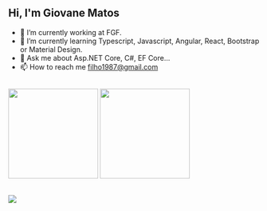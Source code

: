 ## Hi, I'm Giovane Matos

- 🔭 I’m currently working at FGF.
- 🌱 I’m currently learning Typescript, Javascript, Angular, React, Bootstrap or Material Design.
- 💬 Ask me about Asp.NET Core, C#, EF Core...
- 📫 How to reach me filho1987@gmail.com

##

<div>
  <img height="180em" src="https://github-readme-stats.vercel.app/api?username=giovanematosfh&show_icons=true&theme=dracula&include_all_commits=true&count_private=true"/>
  <img height="180em" src="https://github-readme-stats.vercel.app/api/top-langs/?username=giovanematosfh&layout=compact&langs_count-16&theme=dark"/>
</div>

##

<div>
  <img src="[https://github-readme-stats.vercel.app/api/top-langs/?username=giovanematosfh&layout=compact&langs_count-16&theme=dark](https://img.shields.io/badge/HTML5-E34F26?style=for-the- 
   badge&logo=html5&logoColor=white)https://img.shields.io/badge/HTML5-E34F26?style=for-the-badge&logo=html5&logoColor=white"/>
</div>

